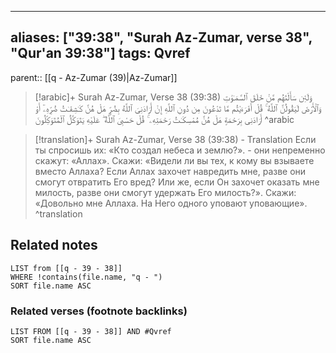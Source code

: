 
---
aliases: ["39:38", "Surah Az-Zumar, verse 38", "Qur'an 39:38"]
tags: Qvref
---

parent:: [[q - Az-Zumar (39)|Az-Zumar]]

> [!arabic]+ Surah Az-Zumar, Verse 38 (39:38)
> <span class="quran-arabic">وَلَئِن سَأَلْتَهُم مَّنْ خَلَقَ ٱلسَّمَـٰوَٰتِ وَٱلْأَرْضَ لَيَقُولُنَّ ٱللَّهُ ۚ قُلْ أَفَرَءَيْتُم مَّا تَدْعُونَ مِن دُونِ ٱللَّهِ إِنْ أَرَادَنِىَ ٱللَّهُ بِضُرٍّ هَلْ هُنَّ كَـٰشِفَـٰتُ ضُرِّهِۦٓ أَوْ أَرَادَنِى بِرَحْمَةٍ هَلْ هُنَّ مُمْسِكَـٰتُ رَحْمَتِهِۦ ۚ قُلْ حَسْبِىَ ٱللَّهُ ۖ عَلَيْهِ يَتَوَكَّلُ ٱلْمُتَوَكِّلُونَ</span>
^arabic

> [!translation]+ Surah Az-Zumar, Verse 38 (39:38) - Translation
> Если ты спросишь их: «Кто создал небеса и землю?». - они непременно скажут: «Аллах». Скажи: «Видели ли вы тех, к кому вы взываете вместо Аллаха? Если Аллах захочет навредить мне, разве они смогут отвратить Его вред? Или же, если Он захочет оказать мне милость, разве они смогут удержать Его милость?». Скажи: «Довольно мне Аллаха. На Него одного уповают уповающие».
^translation



## Related notes
```dataview
LIST from [[q - 39 - 38]]
WHERE !contains(file.name, "q - ")
SORT file.name ASC
```

### Related verses (footnote backlinks)
```dataview
LIST FROM [[q - 39 - 38]] AND #Qvref
SORT file.name ASC
```

